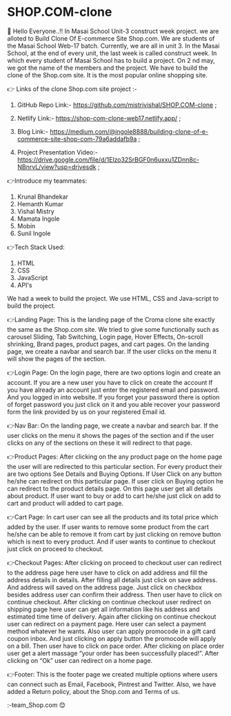 # SHOP.COM-clone
👋 Hello Everyone..!!
In Masai School Unit-3 construct week project.
we are alloted to Build Clone Of E-commerce Site Shop.com.
We are students of the Masai School Web-17 batch. Currently, we are all in unit 3. In the Masai School, at the end of every unit, the last week is called construct week. In which every student of Masai School has to build a project.
On 2 nd may, we got the name of the members and the project. We have to build the clone of the Shop.com site. It is the most popular online shopping site.

👉 Links of the clone Shop.com site project :-

1. GitHub Repo Link:- 
https://github.com/mistrivishal/SHOP.COM-clone ;

2. Netlify Link:-
https://shop-com-clone-web17.netlify.app/ ;

3. Blog Link:-
https://medium.com/@ingole8888/building-clone-of-e-commerce-site-shop-com-79a6addafb9a ;

4. Project Presentation Video:-
https://drive.google.com/file/d/1Elzo32SrBGF0n6uxxu1ZDnn8c-NBnrvL/view?usp=drivesdk ;

👉Introduce my teammates:
1) Krunal Bhandekar
2) Hemanth Kumar
3) Vishal Mistry
4) Mamata Ingole
5) Mobin
6) Sunil Ingole

👉Tech Stack Used:
1. HTML 
2. CSS
3. JavaScript
4. API's

We had a week to build the project.
We use HTML, CSS and Java-script to build the project.

👉Landing Page:
This is the landing page of the Croma clone site exactly the same as the Shop.com site. We tried to give some functionally such as carousel Sliding, Tab Switching, Login page, Hover Effects, On-scroll shrinking, Brand pages, product pages, and cart pages.
On the landing page, we create a navbar and search bar. If the user clicks on the menu it will show the pages of the section.

👉Login Page:
On the login page, there are two options login and create an account. If you are a new user you have to click on create the account If you have already an account just enter the registered email and password. And you logged in into website. If you forget your password there is option of forget password you just click on it and you able recover your password form the link provided by us on your registered Email id.

👉Nav Bar:
On the landing page, we create a navbar and search bar. If the user clicks on the menu it shows the pages of the section and if the user clicks on any of the sections on these it will redirect to that page.

👉Product Pages:
After clicking on the any product page on the home page the user will are redirected to this particular section. For every product their are two options See Details and Buying Options. If User Click on any button he/she can redirect on this particular page.
If user click on Buying option he can redirect to the product details page.
On this page user get all details about product. If user want to buy or add to cart he/she just click on add to cart and product will added to cart page.

👉Cart Page:
In cart user can see all the products and its total price which added by the user. If user wants to remove some product from the cart he/she can be able to remove it from cart by just clicking on remove button which is next to every product. And if user wants to continue to checkout just click on proceed to checkout.

👉Checkout Pages:
After clicking on proceed to checkout user can redirect to the address page here user have to click on add address and fill the address details in details.
After filling all details just click on save address. And address will saved on the address page. Just click on checkbox besides address user can confirm their address. Then user have to click on continue checkout.
After clicking on continue checkout user redirect on shipping page here user can get all information like his address and estimated time time of delivery. Again after clicking on continue checkout user can redirect on a payment page.
Here user can select a payment method whatever he wants. Also user can apply promocode in a gift card coupon inbox. And just clicking on apply button the promocode will apply on a bill. Then user have to click on pace order.
After clicking on place order user get a alert massage “your order has been successfully placed!”. After clicking on “Ok” user can redirect on a home page.

👉Footer:
This is the footer page we created multiple options where users can connect such as Email, Facebook, Pintrest and Twitter. Also, we have added a Return policy, about the Shop.com and Terms of us.

:-team_Shop.com 😊

